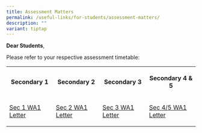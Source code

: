 ```yaml
---
title: Assessment Matters
permalink: /useful-links/for-students/assessment-matters/
description: ""
variant: tiptap
---
```

<p><strong>Dear Students</strong>,</p><p>Please refer to your respective assessment timetable:</p><table><tbody><tr><th rowspan="1" colspan="1"><p>Secondary 1</p></th><th rowspan="1" colspan="1"><p>Secondary 2</p></th><th rowspan="1" colspan="1"><p>Secondary 3</p></th><th rowspan="1" colspan="1"><p>Secondary 4 &amp; 5</p></th></tr><tr><td rowspan="1" colspan="1"><p><a href="/files/Useful Links/For Students/2024_Sec_1_WA1_Schedule.pdf" rel="noopener noreferrer nofollow" target="_blank">Sec 1 WA1 Letter</a></p></td><td rowspan="1" colspan="1"><p><a href="/files/Useful Links/For Students/2024_Sec_2_WA1_Letter_.pdf" rel="noopener noreferrer nofollow" target="_blank">Sec 2 WA1 Letter</a></p></td><td rowspan="1" colspan="1"><p><a href="/files/Useful Links/For Students/2024_Sec_3_WA1_Letter__003_.pdf" rel="noopener noreferrer nofollow" target="_blank">Sec 3 WA1 Letter</a></p></td><td rowspan="1" colspan="1"><p><a href="/files/Useful Links/For Students/2024_Sec_4_WA1_Letter.pdf" rel="noopener noreferrer nofollow" target="_blank">Sec 4/5 WA1 Letter</a></p></td></tr></tbody></table><p></p>